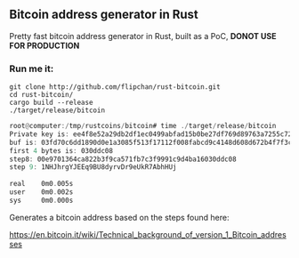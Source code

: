 ## Bitcoin address generator in Rust

Pretty fast bitcoin address generator in Rust, built as a PoC, **DONOT USE FOR PRODUCTION**   


### Run me it:    

```shell
git clone http://github.com/flipchan/rust-bitcoin.git   
cd rust-bitcoin/   
cargo build --release  
./target/release/bitcoin   
```


```Rust
root@computer:/tmp/rustcoins/bitcoin# time ./target/release/bitcoin                          
Private key is: ee4f8e52a29db2df1ec0499abfad15b0be27df769d89763a7255c72920a8742e                     
buf is: 03fd70c6dd1890d0e1a3085f513f17112f008fabcd9c4148d608d672b4f7f3c693                           
first 4 bytes is: 030ddc08                                                                           
step8: 00e9701364ca822b3f9ca571fb7c3f9991c9d4ba16030ddc08                                            
step 9: 1NHJhrgYJEEq9BU8dyrvDr9eUkR7AbhHUj                                                           
                                                                                                     
real    0m0.005s                                                                                     
user    0m0.002s                                                                                     
sys     0m0.000s                                                                                     
```




Generates a bitcoin address based on the steps found here:    

https://en.bitcoin.it/wiki/Technical_background_of_version_1_Bitcoin_addresses


